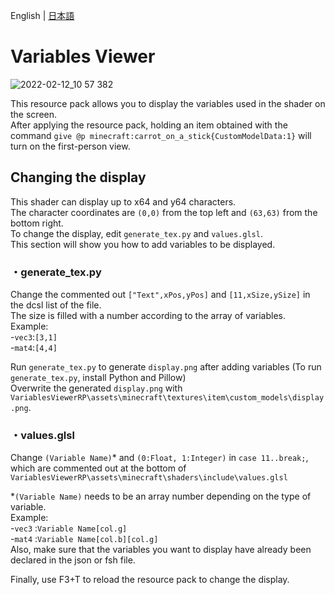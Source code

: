 English | [日本語](https://github.com/midorikuma/VariablesViewer/blob/main/README-ja.md)
# Variables Viewer
![2022-02-12_10 57 382](https://user-images.githubusercontent.com/39437361/153692863-3813a80b-f5dd-4547-9a0a-9af7e1f12d20.png)

This resource pack allows you to display the variables used in the shader on the screen.    
After applying the resource pack, holding an item obtained with the command `give @p minecraft:carrot_on_a_stick{CustomModelData:1}` will turn on the first-person view.  


## Changing the display

This shader can display up to x64 and y64 characters.  
The character coordinates are `(0,0)` from the top left and `(63,63)` from the bottom right.  
To change the display, edit `generate_tex.py` and `values.glsl`.  
This section will show you how to add variables to be displayed.
  
  
  
### ・generate_tex.py
Change the commented out `["Text",xPos,yPos]` and `[11,xSize,ySize]` in the dcsl list of the file.  
The size is filled with a number according to the array of variables.  
Example:  
-`vec3`:`[3,1]`   
-`mat4`:`[4,4]`   
  
Run `generate_tex.py` to generate `display.png` after adding variables (To run `generate_tex.py`, install Python and Pillow)  
Overwrite the generated `display.png` with `VariablesViewerRP\assets\minecraft\textures\item\custom_models\display.png`.
  
  
### ・values.glsl
Change `(Variable Name)`\* and `(0:Float, 1:Integer)` in `case 11..break;`,  
which are commented out at the bottom of `VariablesViewerRP\assets\minecraft\shaders\include\values.glsl`  

\*`(Variable Name)` needs to be an array number depending on the type of variable.  
Example:  
-`vec3` :`Variable Name[col.g]`  
-`mat4` :`Variable Name[col.b][col.g]`  
Also, make sure that the variables you want to display have already been declared in the json or fsh file.  
  
Finally, use F3+T to reload the resource pack to change the display.
